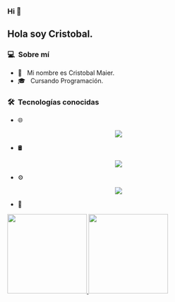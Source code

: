  ### Hi 👋

<h2>Hola soy Cristobal.</h2>

<h3> 💻 &nbsp;Sobre mí </h3>

- 🤔 &nbsp; Mi nombre es Cristobal Maier.
- 🎓 &nbsp; Cursando Programación.


<h3> 🛠 &nbsp;Tecnologías conocidas</h3>

- 🌐 &nbsp;

<p align="center">
  <a href="https://skillicons.dev">
    <img src="https://skillicons.dev/icons?i=html,css,js,cpp,node.js,php,py," />
  </a>
</p>

- 🛢 &nbsp;

<p align="center">
  <a href="https://skillicons.dev">
    <img src="https://skillicons.dev/icons?i=mysql" />
  </a>
</p>


- ⚙️ &nbsp;
  
<p align="center">
  <a href="https://skillicons.dev">
    <img src="https://skillicons.dev/icons?i=git,github,," />
  </a>
</p>


- 🔧 &nbsp;



<p>
<a href="https://github.com/AVS1508">
  <img height="180em" src="https://github-readme-stats.vercel.app/api?username=cdthomp1&show_icons=true&theme=radical" />
  <img height="180em" src="https://github-readme-stats-eight-theta.vercel.app/api/top-langs/?username=cdthomp1&theme=radical&layout=compact&exclude_lang=java+r" />
</a>
</p>


<!--
**cdthomp1/cdthomp1** is a ✨ _special_ ✨ repository because its `README.md` (this file) appears on your GitHub profile.


----
Credit: [cdthomp1](https://github.com/cdthomp1)

Last Edited on: 19/11/2020
